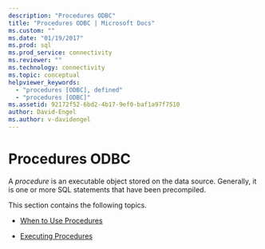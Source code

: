 ```yaml
---
description: "Procedures ODBC"
title: "Procedures ODBC | Microsoft Docs"
ms.custom: ""
ms.date: "01/19/2017"
ms.prod: sql
ms.prod_service: connectivity
ms.reviewer: ""
ms.technology: connectivity
ms.topic: conceptual
helpviewer_keywords: 
  - "procedures [ODBC], defined"
  - "procedures [ODBC]"
ms.assetid: 92172f52-6bd2-4b17-9ef0-baf1a97f7510
author: David-Engel
ms.author: v-davidengel
---
```

# Procedures ODBC
A *procedure* is an executable object stored on the data source. Generally, it is one or more SQL statements that have been precompiled.  
  
 This section contains the following topics.  
  
-   [When to Use Procedures](../../../odbc/reference/develop-app/when-to-use-procedures.md)  
  
-   [Executing Procedures](../../../odbc/reference/develop-app/executing-procedures.md)
